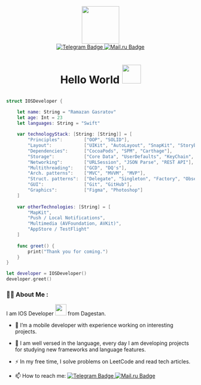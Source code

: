 <div id="header" align="center">
  <img src="https://media.giphy.com/media/gjrYDwbjnK8x36xZIO/giphy.gif" width="100"/>
</div>

<div id="badges" align="center">
  <a href="https://t.me/RamazanGasratov">
    <img src="https://img.shields.io/badge/Telegram-blue?style=for-the-badge&logo=telegram&logoColor=white" alt="Telegram Badge"/>
  </a>
  <a href="mailto:gasratov99@bk.ru">
    <img src="https://img.shields.io/badge/Mail.ru-blue?style=for-the-badge&logo=mail.ru&logoColor=white" alt="Mail.ru Badge"/>
  </a>
  <h1>
  Hello World
  <img src="https://media.giphy.com/media/hvRJCLFzcasrR4ia7z/giphy.gif" width="50px"/>
</h1>
</div>

```swift

struct IOSDeveloper {

    let name: String = "Ramazan Gasratov"
    let age: Int = 23
    let languages: String = "Swift"
    
    var technologyStack: [String: [String]] = [
        "Principles":        ["OOP", "SOLID"],
        "Layout":            ["UIKit", "AutoLayout", "SnapKit", "Storyboard"],
        "Dependencies":      ["CocoaPods", "SPM", "Carthage"],
        "Storage":           ["Core Data", "UserDefaults", "KeyChain", "Realm"],
        "Networking":        ["URLSession", "JSON Parse", "REST API"],
        "Multithreading":    ["GCD", "DQ's"],
        "Arch. patterns":    ["MVC", "MVVM", "MVP"],
        "Struct. patterns":  ["Delegate", "Singleton", "Factory", "Observer", "Facade"],
        "GUI":               ["Git", "GitHub"],
        "Graphics":          ["Figma", "Photoshop"]
    ]
    
    var otherTechnologies: [String] = [
        "MapKit",
        "Push / Local Notifications",
        "Multimedia (AVFoundation, AVKit)",
        "AppStore / TestFlight"
    ]
    
    func greet() {
        print("Thank you for coming.")
    }
}

let developer = IOSDeveloper()
developer.greet()
```

### :man_technologist: About Me :
I am IOS Developer <img src="https://media.giphy.com/media/WUlplcMpOCEmTGBtBW/giphy.gif" width="30"> from Dagestan.

- :telescope: I’m a mobile developer with experience working on interesting projects.

- :seedling: I am well versed in the language, every day I am developing projects for studying new frameworks and language features.

- :zap: In my free time, I solve problems on LeetCode and read tech articles.

- :mailbox: How to reach me: <a href="https://t.me/RamazanGasratov">
    <img src="https://img.shields.io/badge/Telegram-blue?style=for-the-plastic&logo=telegram&logoColor=white" alt="Telegram Badge"/>
  </a>
  <a href="mailto:gasratov99@bk.ru"> 
    <img src="https://img.shields.io/badge/Mail.ru-blue?style=for-the-plastic&logo=mail.ru&logoColor=white" alt="Mail.ru Badge"/>
  </a>
